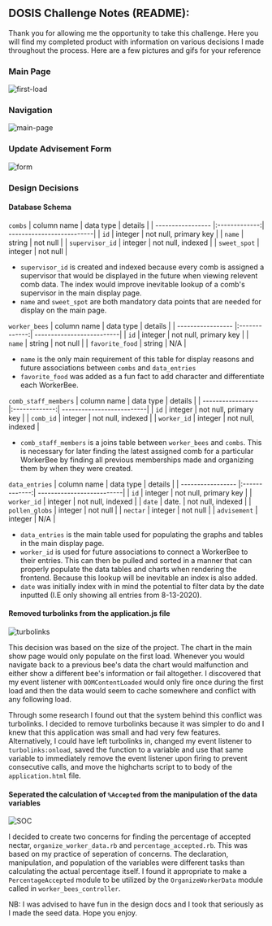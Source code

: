 ## DOSIS Challenge Notes (README):
Thank you for allowing me the opportunity to take this challenge. Here you will find my completed product with information on various decisions I made throughout the process. Here are a few pictures and gifs for your reference 

### Main Page
![first-load](https://github.com/Shaphen/shaphen_bee_challenged/blob/master/app/assets/images/first_load.png)

### Navigation
![main-page](https://github.com/Shaphen/shaphen_bee_challenged/blob/master/app/assets/images/main_features.gif)

### Update Advisement Form
![form](https://github.com/Shaphen/shaphen_bee_challenged/blob/master/app/assets/images/form.png)

### Design Decisions

#### Database Schema
`combs`
| column name       | data type     | details                   |
| ----------------- |:-------------:| --------------------------|
| `id`              | integer       | not null, primary key     |
| `name`            | string        | not null                  |
| `supervisor_id`   | integer       | not null, indexed         |
| `sweet_spot`      | integer       | not null                  |
* `supervisor_id` is created and indexed because every comb is assigned a supervisor that would be displayed in the future when viewing relevent comb data. The index would improve inevitable lookup of a comb's supervisor in the main display page.
* `name` and `sweet_spot` are both mandatory data points that are needed for display on the main page.

`worker_bees`
| column name       | data type     | details                   |
| ----------------- |:-------------:| --------------------------|
| `id`              | integer       | not null, primary key     |
| `name`            | string        | not null                  |
| `favorite_food`   | string        | N/A                       |
* `name` is the only main requirement of this table for display reasons and future associations between `combs` and `data_entries`
* `favorite_food` was added as a fun fact to add character and differentiate each WorkerBee.

`comb_staff_members`
| column name       | data type     | details                   |
| ----------------- |:-------------:| --------------------------|
| `id`              | integer       | not null, primary key     |
| `comb_id`         | integer       | not null, indexed         |
| `worker_id`       | integer       | not null, indexed         |
* `comb_staff_members` is a joins table between `worker_bees` and `combs`. This is necessary for later finding the latest assigned comb for a particular WorkerBee by finding all previous memberships made and organizing them by when they were created.

`data_entries`
| column name       | data type     | details                   |
| ----------------- |:-------------:| --------------------------|
| `id`              | integer       | not null, primary key     |
| `worker_id`       | integer       | not null, indexed         |
| `date`            | date.         | not null, indexed         |
| `pollen_globs`    | integer       | not null                  |
| `nectar`          | integer       | not null                  |
| `advisement`      | integer       | N/A                       |
* `data_entries` is the main table used for populating the graphs and tables in the main display page.
* `worker_id` is used for future associations to connect a WorkerBee to their entries. This can then be pulled and sorted in a manner that can properly populate the data tables and charts when rendering the frontend. Because this lookup will be inevitable an index is also added.
* `date` was initially index with in mind the potential to filter data by the date inputted (I.E only showing all entries from 8-13-2020).

#### Removed turbolinks from the application.js file
![turbolinks](https://github.com/Shaphen/shaphen_bee_challenged/blob/master/app/assets/images/remove_turbolinks.png)

This decision was based on the size of the project. The chart in the main show page would only populate on the first load. Whenever you would navigate back to a previous bee's data the chart would malfunction and either show a different bee's information or fail altogether. I discovered that my event listener with `DOMContentLoaded` would only fire once during the first load and then the data would seem to cache somewhere and conflict with any following load.

Through some research I found out that the system behind this conflict was turbolinks. I decided to remove turbolinks because it was simpler to do and I knew that this application was small and had very few features. Alternatively, I could have left turbolinks in, changed my event listener to `turbolinks:onload`, saved the function to a variable and use that same variable to immediately remove the event listener upon firing to prevent consecutive calls, and move the highcharts script to to body of the `application.html` file.
  
#### Seperated the calculation of `%Accepted` from the manipulation of the data variables
![SOC](https://github.com/Shaphen/shaphen_bee_challenged/blob/master/app/assets/images/SOP.png)

I decided to create two concerns for finding the percentage of accepted nectar, `organize_worker_data.rb` and `percentage_accepted.rb`. This was based on my practice of seperation of concerns. The declaration, manipulation, and population of the variables were different tasks than calculating the actual percentage itself. I found it appropriate to make a `PercentageAccepted` module to be utilized by the `OrganizeWorkerData` module called in `worker_bees_controller`.
  
NB: I was advised to have fun in the design docs and I took that seriously as I made the seed data. Hope you enjoy.
